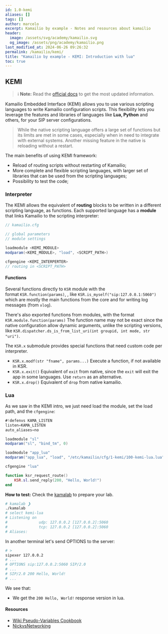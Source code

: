 ```yaml
---
id: 1.0-kemi
aliases: []
tags: []
author: marcelo
excerpt: Kamailio by example - Notes and resources about kamailio
header:
  image: /assets/svg/academy/kamailio.svg
  og_image: /assets/png/academy/kamailio.png
last_modified_at: 2024-06-26 09:26:32
permalink: /kamailio/kemi/
title: "Kamailio by example - KEMI: Introduction with lua"
toc: true
---
```

## KEMI

> :information_source: **Note:** Read the [official docs](https://kamailio.org/docs/tutorials/devel/kamailio-kemi-framework) to get the most updated information.

Kamailio Embedded Interface (KEMI) allows you to use various scripting languages to write Kamailio configuration scripts. This flexibility lets you leverage the features and libraries of languages like **Lua, Python** and others, for your SIP server configurations.

> While the native scripting language offers a large set of functions but its limits are met in some cases, especially when in need to integrate with external systems.
> Another missing feature in the native is reloading without a restart.

The main benefits of using KEMI framework:
- Reload of routing scripts without restarting of Kamailio;
- More complete and flexible scripting languages, with larger set of libraries that can be used from the scripting languages;
- Possibility to test the code;

### Interpreter

The KEMI allows the equivalent of **routing** blocks to be written in a different scripting language, as functions.
Each supported language has a **module** that links Kamailio to the scripting interpreter:

```c#
// kamailio.cfg

// global parameters
// module settings

loadmodule <KEMI_MODULE>
modparam(<KEMI_MODULE>, "load", <SCRIPT_PATH>)

cfgengine <KEMI_INTERPERTER>
// routing in <SCRIPT_PATH>
```
#### Functions

Several functions directly to `KSR` module with the format `KSR.function(params)`, , like `KSR.is_myself("sip:127.0.0.1:5060")` which are mostly the main functions from the core and for writing log messages (from `xlog`).

There's also exported functions from modules, with the format `KSR.module.function(params)`  The function name may not be exact since the native configuration allow dynamic arguments, unlike the scripting versions, like `KSR.dispatcher.ds_is_from_list_uri(int groupid, int mode, str "uri")`.

The `KSR.x` submodule provides special functions that need custom code per interpreter.
- `KSR.x.modf(str "fname", params...)` Execute a function, if not available in KSR.
- `KSR.x.exit()` Equivalent of `exit` from native, since the `exit` will exit the app in some languages. Use `return` as an alternative.
- `KSR.x.drop()` Equivalent of `drop` from native kamailio.

### Lua

As we saw in the KEMI intro, we just need load the module, set the load path, and the `cfgengine`:

```c#
#!defenvs KAMA_LISTEN
listen=KAMA_LISTEN
auto_aliases=no

loadmodule "sl"
modparam("sl", "bind_tm", 0)

loadmodule "app_lua"
modparam("app_lua", "load", "/etc/kamailio/cfg/1-kemi/100-kemi-lua.lua")

cfgengine "lua"
```

```lua
function ksr_request_route()
    KSR.sl.send_reply(200, "Hello, World!")
end
```

**How to test:** Check the [kamalab](/kamailio/kamalab/) to prepare your lab.
```sh
# kamalab ❯
./kamalab
# select kemi-lua
# Listening on
#              udp: 127.0.0.2 [127.0.0.2]:5060
#              tcp: 127.0.0.2 [127.0.0.2]:5060
# Aliases:
```

In another terminal let's send OPTIONS to the server:
```sh
# >
sipexer 127.0.0.2
# ...
# OPTIONS sip:127.0.0.2:5060 SIP/2.0
# ...
# SIP/2.0 200 Hello, World!
# ...
```

We see that:
* We get the `200 Hello, World!` response version in lua.

#### Resources
* [Wiki Pseudo-Variables Cookbook](https://www.kamailio.org/wikidocs/cookbooks/devel/pseudovariables/)
* [NickvsNetworking](https://nickvsnetworking.com/kamailio-bytes-kemi-intro/)
